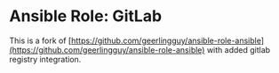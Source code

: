 # Ansible Role: GitLab

This is a fork of [https://github.com/geerlingguy/ansible-role-ansible](https://github.com/geerlingguy/ansible-role-ansible) with added gitlab registry integration.